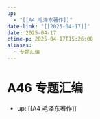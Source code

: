 ```yaml
---
up:
  - "[[A4 毛泽东著作]]"
date-link: "[[2025-04-17]]"
date: 2025-04-17
ctime-p: 2025-04-17T15:26:08
aliases:
  - 专题汇编
---
```


# A46 专题汇编

- up: [[A4 毛泽东著作]]
